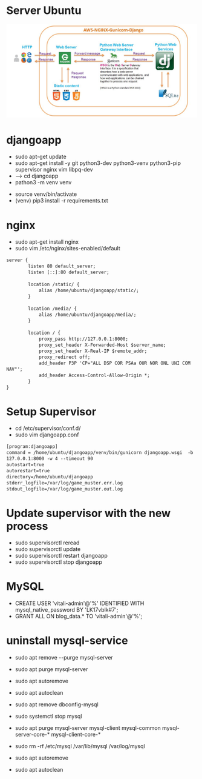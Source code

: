 # Server Ubuntu
![](images/Architektur-NGINX-Gunicorn-Django.jpg "Architecture: Nginx Gunicorn Django")


# djangoapp
* sudo apt-get update 
* sudo apt-get install -y git python3-dev python3-venv python3-pip supervisor nginx vim libpq-dev
* --> cd djangoapp
* pathon3 -m venv venv
<!--
ubuntu@ip-172-31-11-203:~/djangoapp$ ls
compressormodel  database  djangoapp  manage.py  media  requirements.txt  static  templates  venv  webtools
ubuntu@ip-172-31-11-203:~/djangoapp$ source venv/bin/activate
(venv) ubuntu@ip-172-31-11-203:~/djangoapp$
-->
* source venv/bin/activate
* (venv) pip3 install -r requirements.txt 

# nginx
* sudo apt-get install nginx
* sudo vim /etc/nginx/sites-enabled/default

```
server {
        listen 80 default_server;
        listen [::]:80 default_server;

        location /static/ {
            alias /home/ubuntu/djangoapp/static/; 
        }

        location /media/ {
            alias /home/ubuntu/djangoapp/media/; 
        }

        location / {
            proxy_pass http://127.0.0.1:8000;
            proxy_set_header X-Forwarded-Host $server_name;
            proxy_set_header X-Real-IP $remote_addr;
            proxy_redirect off;
            add_header P3P 'CP="ALL DSP COR PSAa OUR NOR ONL UNI COM NAV"';
            add_header Access-Control-Allow-Origin *;
        }
}
```

# Setup Supervisor
* cd /etc/supervisor/conf.d/
* sudo vim djangoapp.conf

```
[program:djangoapp]
command = /home/ubuntu/djangoapp/venv/bin/gunicorn djangoapp.wsgi  -b 127.0.0.1:8000 -w 4 --timeout 90
autostart=true
autorestart=true
directory=/home/ubuntu/djangoapp 
stderr_logfile=/var/log/game_muster.err.log
stdout_logfile=/var/log/game_muster.out.log
```


# Update supervisor with the new process
* sudo supervisorctl reread
* sudo supervisorctl update
* sudo supervisorctl restart djangoapp
* sudo supervisorctl stop djangoapp


# MySQL
* CREATE USER 'vitali-admin'@'%' IDENTIFIED WITH mysql_native_password BY 'LK17vblk#7';
* GRANT ALL ON blog_data.* TO 'vitali-admin'@'%';


# uninstall mysql-service
* sudo apt remove --purge mysql-server
* sudo apt purge mysql-server
* sudo apt autoremove
* sudo apt autoclean
* sudo apt remove dbconfig-mysql

* sudo systemctl stop mysql
* sudo apt purge mysql-server mysql-client mysql-common mysql-server-core-* mysql-client-core-*
* sudo rm -rf /etc/mysql /var/lib/mysql /var/log/mysql
* sudo apt autoremove
* sudo apt autoclean



